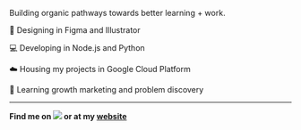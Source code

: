 Building organic pathways towards better learning + work.

🎨    Designing in Figma and Illustrator

💻    Developing in Node.js and Python

☁️    Housing my projects in Google Cloud Platform

📖    Learning growth marketing and problem discovery

---
**Find me on [<img src="http://i.imgur.com/wWzX9uB.png">](https://twitter.com/gregrolwes) or at my [website](https://gregrolwes.com)**
